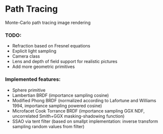 # Path Tracing
Monte-Carlo path tracing image rendering


### TODO:

* Refraction based on Fresnel equations
* Explicit light sampling
* Camera class
* Lens and depth of field support for realistic pictures
* Add more geometric primitives

### Implemented features:

* Sphere primitive
* Lambertian BRDF (importance sampling cosine)
* Modified Phong BRDF (normalized according to Lafortune and Williams 1994, importance sampling powered cosine)
* Microfacet Cook Torrance BRDF (importance sampling GGX NDF, uncorrelated Smith+GGX masking-shadowing function)
* SSAO via tent filter (based on smallpt implementation: inverse transform sampling random values from filter)
